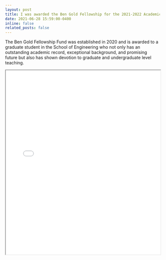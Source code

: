 ```yaml
---
layout: post
title: I was awarded the Ben Gold Fellowship for the 2021-2022 Academic Year!
date: 2021-06-28 15:59:00-0400
inline: false
related_posts: false
---
```


The Ben Gold Fellowship Fund was established in 2020 and is awarded to a graduate student in the School of Engineering who not only has an outstanding academic record, exceptional background, and promising future but also has shown devotion to graduate and undergraduate level teaching.

<iframe src="../../assets/pdf/GoldAwardLetter_WestJr.pdf" width="100%" height="600px"></iframe>